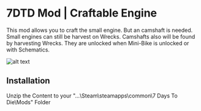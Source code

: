 # 7DTD Mod | Craftable Engine

This mod allows you to craft the small engine. But an camshaft is needed. Small engines can still be harvest on Wrecks. Camshafts also will be found by harvesting Wrecks. They are unlocked when Mini-Bike is unlocked or with Schematics.


![alt text](https://cdn.discordapp.com/attachments/833674740928741447/1023382317366001755/preview.jpg)


## Installation

Unzip the Content to your "...\Steam\steamapps\common\7 Days To Die\Mods" Folder
